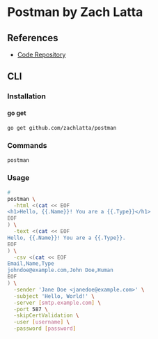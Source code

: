 # Postman by Zach Latta

## References

- [Code Repository](https://github.com/zachlatta/postman)

## CLI

### Installation

#### go get

```sh
go get github.com/zachlatta/postman
```

### Commands

```sh
postman
```

### Usage

```sh
#
postman \
  -html <(cat << EOF
<h1>Hello, {{.Name}}! You are a {{.Type}}</h1>
EOF
) \
  -text <(cat << EOF
Hello, {{.Name}}! You are a {{.Type}}.
EOF
) \
  -csv <(cat << EOF
Email,Name,Type
johndoe@example.com,John Doe,Human
EOF
) \
  -sender 'Jane Doe <janedoe@example.com>' \
  -subject 'Hello, World!' \
  -server [smtp.example.com] \
  -port 587 \
  -skipCertValidation \
  -user [username] \
  -password [password]
```
